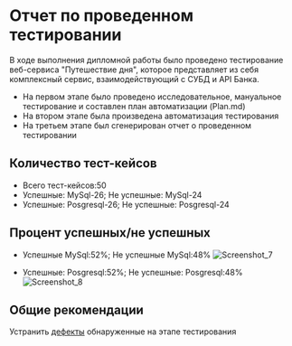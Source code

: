 # Отчет по проведенном тестировании 
В ходе выполнения дипломной работы было проведено тестирование веб-сервиса "Путешествие дня", которое представляет из себя комплексный сервис, взаимодействующий с СУБД и API Банка.
- На первом этапе было проведено исследовательное, мануальное тестирование и составлен план автоматизации (Plan.md)
- На втором этапе была произведена автоматизация тестирования
- На третьем этапе был сгенерирован отчет о проведенном тестировании
## Количество тест-кейсов 
- Всего тест-кейсов:50
- Успешные: MySql-26; Не успешные: MySql-24
- Успешные: Posgresql-26; Не успешные: Posgresql-24
## Процент успешных/не успешных 
- Успешные MySql:52%;  Не успешные MySql:48% 
![Screenshot_7](https://user-images.githubusercontent.com/91361788/183929928-a2e4a197-db04-4f4c-8490-f6fc406956e9.png)

- Успешные: Posgresql:52%; Не успешные: Posgresql:48%
![Screenshot_8](https://user-images.githubusercontent.com/91361788/183930006-3c959fb6-1e34-4751-a28e-991fe0d6e263.png)

## Общие рекомендации
Устранить [дефекты](https://github.com/yuliyakudinova/diplom/issues) обнаруженные на этапе тестирования
